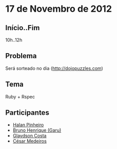 17 de Novembro de 2012
===

Início..Fim
---

10h..12h

Problema
---

Será sorteado no dia (http://dojopuzzles.com)

Tema
---

Ruby + Rspec

Participantes
---

* [Halan Pinheiro](http://github.com/halan)
* [Bruno Henrique (Garu)](http://github.com/brunohenrique)
* [Glaydson Costa](http://github.com/costalince)
* [César Medeiros](http://github.com/cesarmedeiros)

